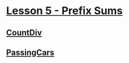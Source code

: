 # [Lesson 5 - Prefix Sums](https://codility.com/programmers/lessons/5-prefix_sums/)

## [CountDiv](CountDiv.md)

## [PassingCars](PassingCars.md)